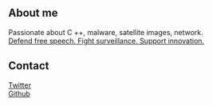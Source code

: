 
## About me

Passionate about C ++, malware, satellite images, network.  
[Defend free speech. Fight surveillance. Support innovation.](https://act.eff.org/)  

## Contact

[Twitter](https://twitter.com/Rafios06)  
[Github](https://github.com/Neosama)  
